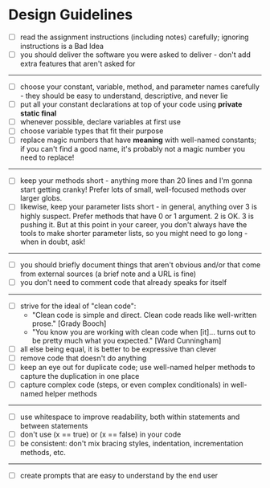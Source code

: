 # Design Guidelines

- [ ] read the assignment instructions (including notes) carefully; ignoring instructions is a Bad Idea
- [ ] you should deliver the software you were asked to deliver - don't add extra features that aren't asked for

---

- [ ] choose your constant, variable, method, and parameter names carefully - they should be easy to understand, descriptive, and never lie
- [ ] put all your constant declarations at top of your code using **private static final**
- [ ] whenever possible, declare variables at first use
- [ ] choose variable types that fit their purpose
- [ ] replace magic numbers that have **meaning** with well-named constants; if you can't find a good name, it's probably not a magic number you need to replace!

---

- [ ] keep your methods short - anything more than 20 lines and I'm gonna start getting cranky! Prefer lots of small, well-focused methods over larger globs.
- [ ] likewise, keep your parameter lists short - in general, anything over 3 is highly suspect. Prefer methods that have 0 or 1 argument. 2 is OK. 3 is pushing it. But at this point in your career, you don't always have the tools to make shorter parameter lists, so you might need to go long - when in doubt, ask!

---

- [ ] you should briefly document things that aren't obvious and/or that come from external sources (a brief note and a URL is fine)
- [ ] you don't need to comment code that already speaks for itself

---

- [ ] strive for the ideal of "clean code":
  - "Clean code is simple and direct. Clean code reads like well-written prose." [Grady Booch]
  - "You know you are working with clean code when [it]... turns out to be pretty much what you expected." [Ward Cunningham]
- [ ] all else being equal, it is better to be expressive than clever
- [ ] remove code that doesn't do anything
- [ ] keep an eye out for duplicate code; use well-named helper methods to capture the duplication in one place
- [ ] capture complex code (steps, or even complex conditionals) in well-named helper methods

---

- [ ] use whitespace to improve readability, both within statements and between statements
- [ ] don't use (x == true) or (x == false) in your code
- [ ] be consistent: don't mix bracing styles, indentation, incrementation methods, etc.

---

- [ ] create prompts that are easy to understand by the end user
